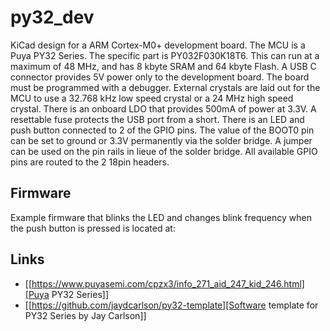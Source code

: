 # py32_dev

KiCad design for a ARM Cortex-M0+ development board. The MCU is a Puya
PY32 Series. The specific part is PY032F030K18T6. This can run at a
maximum of 48 MHz, and has 8 kbyte SRAM and 64 kbyte Flash. A USB C
connector provides 5V power only to the development board. The board
must be programmed with a debugger. External crystals are laid out for
the MCU to use a 32.768 kHz low speed crystal or a 24 MHz high speed
crystal. There is an onboard LDO that provides 500mA of power at
3.3V. A resettable fuse protects the USB port from a short. There is
an LED and push button connected to 2 of the GPIO pins. The value of
the BOOT0 pin can be set to ground or 3.3V permanently via the solder
bridge. A jumper can be used on the pin rails in lieue of the solder
bridge. All available GPIO pins are routed to the 2 18pin headers.

## Firmware
Example firmware that blinks the LED and changes blink frequency when the push button is pressed is located at:

## Links
- [[https://www.puyasemi.com/cpzx3/info_271_aid_247_kid_246.html][Puya PY32 Series]]
- [[https://github.com/jaydcarlson/py32-template][Software template for PY32 Series by Jay Carlson]]
